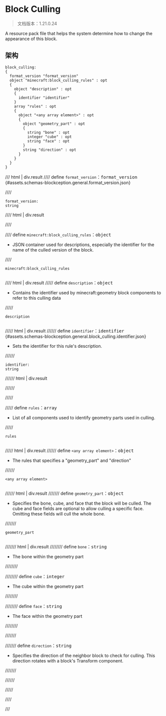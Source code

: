 # Block Culling

> 文档版本：1.21.0.24

A resource pack file that helps the system determine how to change the appearance of this block.

## 架构

```mcschema
block_culling:
{
  format_version "format_version"
  object "minecraft:block_culling_rules" : opt
  {
    object "description" : opt
    {
      identifier "identifier"
    }
    array "rules" : opt
    {
      object "<any array element>" : opt
      {
        object "geometry_part" : opt
        {
          string "bone" : opt
          integer "cube" : opt
          string "face" : opt
        }
        string "direction" : opt
      }
    }
  }
}

```

/// html | div.result
//// define
`format_version`：<samp>format_version</samp> {#assets.schemas-blockception.general.format_version.json}


////

```mcschema
format_version:
string

```

//// html | div.result

////



//// define
`minecraft:block_culling_rules`：<samp>object</samp>

- JSON container used for descriptions, especially the identifier for the name of the culled version of the block.


////

<div class="language-text highlight"><span class="filename"><code>minecraft:block_culling_rules</code></span><pre id="__code_1"><span></span></pre></div>

//// html | div.result
///// define
`description`：<samp>object</samp>

- Contains the identifier used by minecraft:geometry block components to refer to this culling data


/////

<div class="language-text highlight"><span class="filename"><code>description</code></span><pre id="__code_1"><span></span></pre></div>

///// html | div.result
////// define
`identifier`：<samp>identifier</samp> {#assets.schemas-blockception.general.block_culling.identifier.json}

- Sets the identifier for this rule's description.


//////

```mcschema
identifier:
string

```

////// html | div.result

//////



/////


///// define
`rules`：<samp>array</samp>

- List of all components used to identify geometry parts used in culling.


/////

<div class="language-text highlight"><span class="filename"><code>rules</code></span><pre id="__code_1"><span></span></pre></div>

///// html | div.result
////// define
`<any array element>`：<samp>object</samp>

- The rules that specifies a "geometry_part" and "direction"


//////

<div class="language-text highlight"><span class="filename"><code>&lt;any array element&gt;</code></span><pre id="__code_1"><span></span></pre></div>

////// html | div.result
/////// define
`geometry_part`：<samp>object</samp>

- Specifies the bone, cube, and face that the block will be culled. The cube and face fields are optional to allow culling a specific face. Omitting these fields will cull the whole bone.


///////

<div class="language-text highlight"><span class="filename"><code>geometry_part</code></span><pre id="__code_1"><span></span></pre></div>

/////// html | div.result
//////// define
`bone`：<samp>string</samp>

- The bone within the geometry part


////////


//////// define
`cube`：<samp>integer</samp>

- The cube within the geometry part


////////


//////// define
`face`：<samp>string</samp>

- The face within the geometry part


////////


///////


/////// define
`direction`：<samp>string</samp>

- Specifies the direction of the neighbor block to check for culling. This direction rotates with a block's Transform component.


///////


//////


/////


////


///

